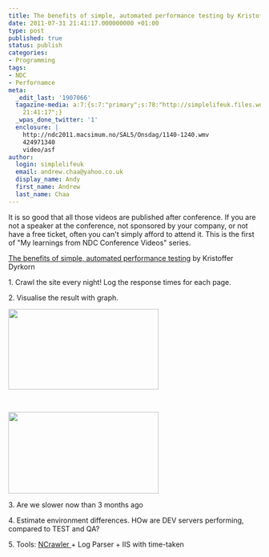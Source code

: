 ```yaml
---
title: The benefits of simple, automated performance testing by Kristoffer Dyrkorn
date: 2011-07-31 21:41:17.000000000 +01:00
type: post
published: true
status: publish
categories:
- Programming
tags:
- NDC
- Perfornamce
meta:
  _edit_last: '1907066'
  tagazine-media: a:7:{s:7:"primary";s:78:"http://simplelifeuk.files.wordpress.com/2011/07/response-time-graph-sorted.jpg";s:6:"images";a:2:{s:78:"http://simplelifeuk.files.wordpress.com/2011/07/response-time-graph-sorted.jpg";a:6:{s:8:"file_url";s:78:"http://simplelifeuk.files.wordpress.com/2011/07/response-time-graph-sorted.jpg";s:5:"width";s:3:"919";s:6:"height";s:3:"495";s:4:"type";s:5:"image";s:4:"area";s:6:"454905";s:9:"file_path";s:0:"";}s:73:"http://simplelifeuk.files.wordpress.com/2011/07/response-time-graph-1.jpg";a:6:{s:8:"file_url";s:73:"http://simplelifeuk.files.wordpress.com/2011/07/response-time-graph-1.jpg";s:5:"width";s:3:"910";s:6:"height";s:3:"497";s:4:"type";s:5:"image";s:4:"area";s:6:"452270";s:9:"file_path";s:0:"";}}s:6:"videos";a:0:{}s:11:"image_count";s:1:"2";s:6:"author";s:7:"1907066";s:7:"blog_id";s:7:"1833431";s:9:"mod_stamp";s:19:"2011-07-31
    21:41:17";}
  _wpas_done_twitter: '1'
  enclosure: |
    http://ndc2011.macsimum.no/SAL5/Onsdag/1140-1240.wmv
    424971340
    video/asf
author:
  login: simplelifeuk
  email: andrew.chaa@yahoo.co.uk
  display_name: Andy
  first_name: Andrew
  last_name: Chaa
---
```

<p>It is so good that all those videos are published after conference. If you are not a speaker at the conference, not sponsored by your company, or not have a free ticket, often you can't simply afford to attend it. This is the first of "My learnings from NDC Conference Videos" series.</p>
<p><a href="http://ndc2011.macsimum.no/SAL5/Onsdag/1140-1240.wmv">The benefits of simple, automated performance testing</a> by Kristoffer Dyrkorn</p>
<p>1. Crawl the site every night! Log the response times for each page.</p>
<p>2. Visualise the result with graph.</p>
<p><a href="http://simplelifeuk.files.wordpress.com/2011/07/response-time-graph-sorted.jpg"><img class="aligncenter size-medium wp-image-436" title="Response Time Graph Sorted" src="{{ site.baseurl }}/assets/response-time-graph-sorted.jpg?w=300" alt="" width="300" height="161" /></a></p>
<p>&nbsp;</p>
<p><a href="http://simplelifeuk.files.wordpress.com/2011/07/response-time-graph-1.jpg"><img class="aligncenter size-medium wp-image-435" title="Response Time Graph 1" src="{{ site.baseurl }}/assets/response-time-graph-1.jpg?w=300" alt="" width="300" height="163" /></a></p>
<p>3. Are we slower now than 3 months ago</p>
<p>4. Estimate environment differences. HOw are DEV servers performing, compared to TEST and QA?</p>
<p>5. Tools: <a href="http://ncrawler.codeplex.com/">NCrawler </a>+ Log Parser + IIS with time-taken</p>
